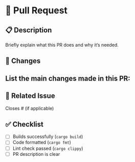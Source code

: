 # 🦀 Pull Request

## 📋 Description
Briefly explain what this PR does and why it’s needed.

## 🧩 Changes
List the main changes made in this PR:
- 

## 🔗 Related Issue
Closes # (if applicable)

## ✅ Checklist
- [ ] Builds successfully (`cargo build`)
- [ ] Code formatted (`cargo fmt`)
- [ ] Lint check passed (`cargo clippy`)
- [ ] PR description is clear
